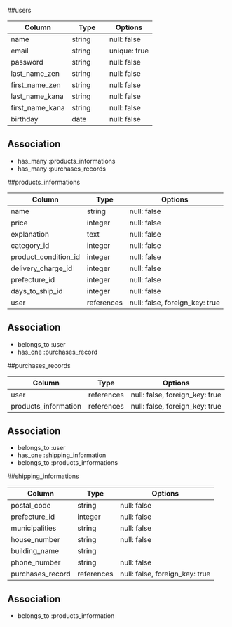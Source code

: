 


##users

| Column           | Type        |Options                        |
|------------------|-------------|-------------------------------|
| name             | string      | null: false
| email            | string      | unique: true
| password         | string      | null: false
| last_name_zen    | string      | null: false
| first_name_zen   | string      | null: false
| last_name_kana   | string      | null: false
| first_name_kana  | string      | null: false
| birthday         | date     　　| null: false

## Association


- has_many :products_informations
- has_many :purchases_records




##products_informations

| Column               | Type        |Options                        |
|----------------------|-------------|-------------------------------|
| name                 | string      | null: false
| price                | integer     | null: false
| explanation          | text        | null: false
| category_id          | integer     | null: false
| product_condition_id | integer     | null: false
| delivery_charge_id   | integer     | null: false
| prefecture_id        | integer     | null: false
| days_to_ship_id      | integer     | null: false
| user                 | references  | null: false, foreign_key: true|
 
## Association

- belongs_to :user
- has_one :purchases_record


##purchases_records

| Column               | Type        |Options                        |
|----------------------|-------------|-------------------------------|
| user                 | references  | null: false, foreign_key: true|
| products_information | references  | null: false, foreign_key: true|

## Association

- belongs_to :user
- has_one :shipping_information
- belongs_to :products_informations

##shipping_informations

| Column           | Type        |Options                        |
|------------------|-------------|-------------------------------|
| postal_code      | string      | null: false
| prefecture_id    | integer     | null: false
| municipalities   | string      | null: false
| house_number     | string      | null: false
| building_name    | string      |
| phone_number     | string      | null: false
| purchases_record | references  | null: false, foreign_key: true|

## Association


- belongs_to :products_information